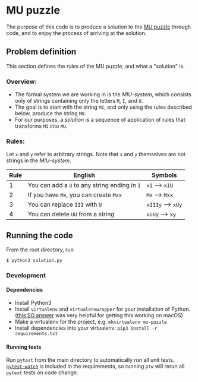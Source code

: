 # MU puzzle

The purpose of this code is to produce a solution to the [MU
puzzle](https://en.wikipedia.org/wiki/MU_puzzle) through code, and to enjoy the
process of arriving at the solution.

## Problem definition

This section defines the rules of the MU puzzle, and what a "solution" is.

### Overview:

- The formal system we are working in is the *MIU-system*, which consists only
  of strings containing only the letters `M`, `I`, and `U`.
- The goal is to start with the string `MI`, and only using the rules described
  below, produce the string `MU`.
- For our purposes, a *solution* is a sequence of application of rules that
  transforms `MI` into `MU`.

### Rules:

Let `x` and `y` refer to arbitrary strings. Note that `x` and `y` themselves are
not strings in the *MIU-system*.

| Rule | English                                       | Symbols           |
|------|-----------------------------------------------|-------------------|
| 1    | You can add a `U` to any string ending in `I` | `xI` --> `xIU`    |
| 2    | If you have `Mx`, you can create `Mxx`        | `Mx` --> `Mxx`    |
| 3    | You can replace `III` with `U`                | `xIIIy` --> `xUy` |
| 4    | You can delete `UU` from a string             | `xUUy` --> `xy`   |

## Running the code

From the root directory, run

```
$ python3 solution.py
```

### Development

#### Dependencies

- Install Python3
- Install `virtualenv` and `virtualenvwrapper` for your installation of Python.
  ([this SO answer](https://stackoverflow.com/a/49528037/2452770) was very
  helpful for getting this working on macOS)
- Make a virtualenv for the project, e.g. `mkvirtualenv mu-puzzle`
- Install dependencies into your virtualenv: `pip3 install -r requirements.txt`

#### Running tests

Run `pytest` from the main directory to automatically run all unit tests.
[`pytest-watch`](https://github.com/joeyespo/pytest-watch) is included in the
requirements, so running `ptw` will rerun all `pytest` tests on code change.
